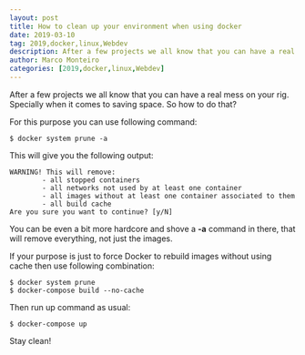 ```yaml
---
layout: post
title: How to clean up your environment when using docker
date: 2019-03-10
tag: 2019,docker,linux,Webdev
description: After a few projects we all know that you can have a real mess on your rig. Specially when it comes to saving space. So how to do that?
author: Marco Monteiro
categories: [2019,docker,linux,Webdev]
---
```


After a few projects we all know that you can have a real mess on your rig. Specially when it comes to saving space. So how to do that?

<!--more-->

For this purpose you can use following command:

	$ docker system prune -a

This will give you the following output:

	WARNING! This will remove:
			- all stopped containers
			- all networks not used by at least one container
			- all images without at least one container associated to them
			- all build cache
	Are you sure you want to continue? [y/N]

You can be even a bit more hardcore and shove a **-a** command in there, that will remove everything, not just the images.

If your purpose is just to force Docker to rebuild images without using cache then use following combination:

	$ docker system prune
	$ docker-compose build --no-cache

Then run up command as usual:

	$ docker-compose up

Stay clean!